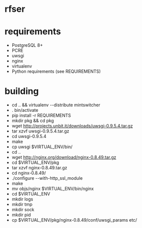 # rfser

# requirements

* PostgreSQL 8+
* PCRE
* uwsgi
* nginx 
* virtualenv
* Python requirements (see REQUIREMENTS)

# building

* cd .. && virtualenv --distribute mintswitcher
* . bin/activate
* pip install -r REQUIREMENTS
* mkdir pkg && cd pkg
* wget http://projects.unbit.it/downloads/uwsgi-0.9.5.4.tar.gz
* tar xzvf uwsgi-0.9.5.4.tar.gz
* cd uwsgi-0.9.5.4
* make
* cp uwsgi $VIRTUAL_ENV/bin/
* cd ..
* wget http://nginx.org/download/nginx-0.8.49.tar.gz
* cd $VIRTUAL_ENV/pkg
* tar xzvf nginx-0.8.49.tar.gz 
* cd nginx-0.8.49/
* ./configure --with-http_ssl_module
* make
* mv objs/nginx $VIRTUAL_ENV/bin/nginx
* cd $VIRTUAL_ENV
* mkdir logs
* mkdir tmp
* mkdir sock 
* mkdir pid
* cp $VIRTUAL_ENV/pkg/nginx-0.8.49/conf/uwsgi_params etc/


